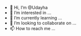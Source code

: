 - 👋 Hi, I’m @Udayha
- 👀 I’m interested in ...
- 🌱 I’m currently learning ...
- 💞️ I’m looking to collaborate on ...
- 📫 How to reach me ...

<!---
Udayha/Udayha is a ✨ special ✨ repository because its `README.md` (this file) appears on your GitHub profile.
You can click the Preview link to take a look at your changes.
--->
